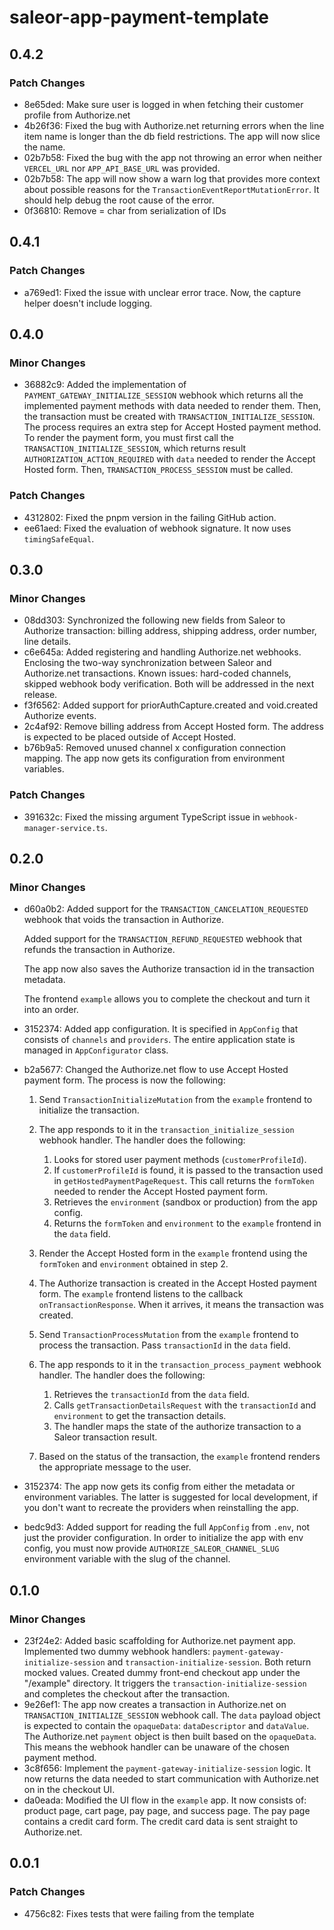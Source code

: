 # saleor-app-payment-template

## 0.4.2

### Patch Changes

- 8e65ded: Make sure user is logged in when fetching their customer profile from Authorize.net
- 4b26f36: Fixed the bug with Authorize.net returning errors when the line item name is longer than the db field restrictions. The app will now slice the name.
- 02b7b58: Fixed the bug with the app not throwing an error when neither `VERCEL_URL` nor `APP_API_BASE_URL` was provided.
- 02b7b58: The app will now show a warn log that provides more context about possible reasons for the `TransactionEventReportMutationError`. It should help debug the root cause of the error.
- 0f36810: Remove = char from serialization of IDs

## 0.4.1

### Patch Changes

- a769ed1: Fixed the issue with unclear error trace. Now, the capture helper doesn't include logging.

## 0.4.0

### Minor Changes

- 36882c9: Added the implementation of `PAYMENT_GATEWAY_INITIALIZE_SESSION` webhook which returns all the implemented payment methods with data needed to render them. Then, the transaction must be created with `TRANSACTION_INITIALIZE_SESSION`. The process requires an extra step for Accept Hosted payment method. To render the payment form, you must first call the `TRANSACTION_INITIALIZE_SESSION`, which returns result `AUTHORIZATION_ACTION_REQUIRED` with `data` needed to render the Accept Hosted form. Then, `TRANSACTION_PROCESS_SESSION` must be called.

### Patch Changes

- 4312802: Fixed the pnpm version in the failing GitHub action.
- ee61aed: Fixed the evaluation of webhook signature. It now uses `timingSafeEqual`.

## 0.3.0

### Minor Changes

- 08dd303: Synchronized the following new fields from Saleor to Authorize transaction: billing address, shipping address, order number, line details.
- c6e645a: Added registering and handling Authorize.net webhooks. Enclosing the two-way synchronization between Saleor and Authorize.net transactions. Known issues: hard-coded channels, skipped webhook body verification. Both will be addressed in the next release.
- f3f6562: Added support for priorAuthCapture.created and void.created Authorize events.
- 2c4af92: Remove billing address from Accept Hosted form. The address is expected to be placed outside of Accept Hosted.
- b76b9a5: Removed unused channel x configuration connection mapping. The app now gets its configuration from environment variables.

### Patch Changes

- 391632c: Fixed the missing argument TypeScript issue in `webhook-manager-service.ts`.

## 0.2.0

### Minor Changes

- d60a0b2: Added support for the `TRANSACTION_CANCELATION_REQUESTED` webhook that voids the transaction in Authorize.

  Added support for the `TRANSACTION_REFUND_REQUESTED` webhook that refunds the transaction in Authorize.

  The app now also saves the Authorize transaction id in the transaction metadata.

  The frontend `example` allows you to complete the checkout and turn it into an order.

- 3152374: Added app configuration. It is specified in `AppConfig` that consists of `channels` and `providers`. The entire application state is managed in `AppConfigurator` class.
- b2a5677: Changed the Authorize.net flow to use Accept Hosted payment form. The process is now the following:

  1. Send `TransactionInitializeMutation` from the `example` frontend to initialize the transaction.
  2. The app responds to it in the `transaction_initialize_session` webhook handler. The handler does the following:

     1. Looks for stored user payment methods (`customerProfileId`).
     2. If `customerProfileId` is found, it is passed to the transaction used in `getHostedPaymentPageRequest`. This call returns the `formToken` needed to render the Accept Hosted payment form.
     3. Retrieves the `environment` (sandbox or production) from the app config.
     4. Returns the `formToken` and `environment` to the `example` frontend in the `data` field.

  3. Render the Accept Hosted form in the `example` frontend using the `formToken` and `environment` obtained in step 2.
  4. The Authorize transaction is created in the Accept Hosted payment form. The `example` frontend listens to the callback `onTransactionResponse`. When it arrives, it means the transaction was created.
  5. Send `TransactionProcessMutation` from the `example` frontend to process the transaction. Pass `transactionId` in the `data` field.
  6. The app responds to it in the `transaction_process_payment` webhook handler. The handler does the following:

     1. Retrieves the `transactionId` from the `data` field.
     2. Calls `getTransactionDetailsRequest` with the `transactionId` and `environment` to get the transaction details.
     3. The handler maps the state of the authorize transaction to a Saleor transaction result.

  7. Based on the status of the transaction, the `example` frontend renders the appropriate message to the user.

- 3152374: The app now gets its config from either the metadata or environment variables. The latter is suggested for local development, if you don't want to recreate the providers when reinstalling the app.
- bedc9d3: Added support for reading the full `AppConfig` from `.env`, not just the provider configuration. In order to initialize the app with env config, you must now provide `AUTHORIZE_SALEOR_CHANNEL_SLUG` environment variable with the slug of the channel.

## 0.1.0

### Minor Changes

- 23f24e2: Added basic scaffolding for Authorize.net payment app. Implemented two dummy webhook handlers: `payment-gateway-initialize-session` and `transaction-initialize-session`. Both return mocked values. Created dummy front-end checkout app under the "/example" directory. It triggers the `transaction-initialize-session` and completes the checkout after the transaction.
- 9e26ef1: The app now creates a transaction in Authorize.net on `TRANSACTION_INITIALIZE_SESSION` webhook call. The `data` payload object is expected to contain the `opaqueData`: `dataDescriptor` and `dataValue`. The Authorize.net `payment` object is then built based on the `opaqueData`. This means the webhook handler can be unaware of the chosen payment method.
- 3c8f656: Implement the `payment-gateway-initialize-session` logic. It now returns the data needed to start communication with Authorize.net on in the checkout UI.
- da0eada: Modified the UI flow in the `example` app. It now consists of: product page, cart page, pay page, and success page. The pay page contains a credit card form. The credit card data is sent straight to Authorize.net.

## 0.0.1

### Patch Changes

- 4756c82: Fixes tests that were failing from the template
